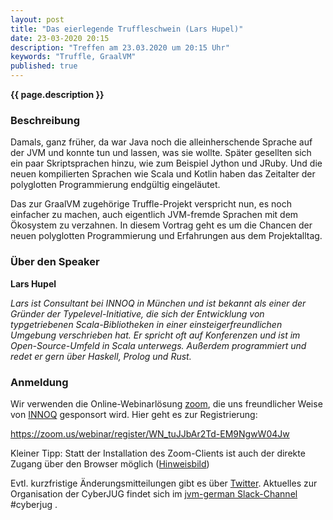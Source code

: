 ```yaml
---
layout: post
title: "Das eierlegende Truffleschwein (Lars Hupel)"
date: 23-03-2020 20:15
description: "Treffen am 23.03.2020 um 20:15 Uhr"
keywords: "Truffle, GraalVM"
published: true
---
```


<b>{{ page.description }}</b>

### Beschreibung

Damals, ganz früher, da war Java noch die alleinherschende Sprache auf der JVM und konnte tun und lassen, was sie wollte.
Später gesellten sich ein paar Skriptsprachen hinzu, wie zum Beispiel Jython und JRuby.
Und die neuen kompilierten Sprachen wie Scala und Kotlin haben das Zeitalter der polyglotten Programmierung endgültig eingeläutet.

Das zur GraalVM zugehörige Truffle-Projekt verspricht nun, es noch einfacher zu machen, auch eigentlich JVM-fremde Sprachen mit dem Ökosystem zu verzahnen.
In diesem Vortrag geht es um die Chancen der neuen polyglotten Programmierung und Erfahrungen aus dem Projektalltag.

### Über den Speaker

**Lars Hupel** <a href="https://twitter.com/larsr_h"><i class="fa fa-twitter"></i></a>

*Lars ist Consultant bei INNOQ in München und ist bekannt als einer der Gründer der Typelevel-Initiative, die sich der Entwicklung von typgetriebenen Scala-Bibliotheken in einer einsteigerfreundlichen Umgebung verschrieben hat.
Er spricht oft auf Konferenzen und ist im Open-Source-Umfeld in Scala unterwegs.
Außerdem programmiert und redet er gern über Haskell, Prolog und Rust.*

### Anmeldung

Wir verwenden die Online-Webinarlösung [zoom](https://www.zoom.us/), die uns freundlicher Weise von [INNOQ](https://innoq.com/) gesponsort wird. Hier geht es zur Registrierung:

<https://zoom.us/webinar/register/WN_tuJJbAr2Td-EM9NgwW04Jw>

Kleiner Tipp: Statt der Installation des Zoom-Clients ist auch der direkte Zugang über den Browser möglich ([Hinweisbild](/assets/images/zoom_direct_access.jpg))

Evtl. kurzfristige Änderungsmitteilungen gibt es über [Twitter](https://twitter.com/cyberjug). Aktuelles zur Organisation der CyberJUG findet sich im [jvm-german Slack-Channel](https://slackin-jvm-german.herokuapp.com/) #cyberjug .

